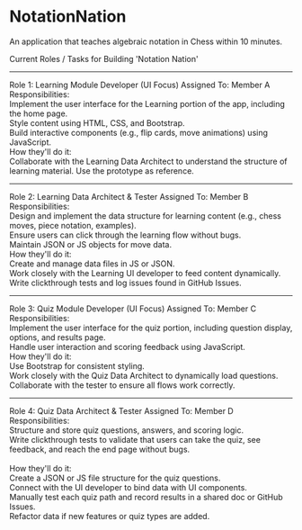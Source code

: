 # NotationNation
An application that teaches algebraic notation in Chess within 10 minutes.

Current Roles / Tasks for Building 'Notation Nation'
<hr>
Role 1: Learning Module Developer (UI Focus)
Assigned To: Member A <br>
Responsibilities:<br>
Implement the user interface for the Learning portion of the app, including the home page.<br>
Style content using HTML, CSS, and Bootstrap.<br>
Build interactive components (e.g., flip cards, move animations) using JavaScript.
<br>
How they'll do it:<br>
Collaborate with the Learning Data Architect to understand the structure of learning material.
Use the prototype as reference.<br>
<hr>
Role 2: Learning Data Architect & Tester
Assigned To: Member B <br>
Responsibilities:<br>
Design and implement the data structure for learning content (e.g., chess moves, piece notation, examples).<br>
Ensure users can click through the learning flow without bugs.<br>
Maintain JSON or JS objects for move data.
<br>
How they'll do it:<br>
Create and manage data files in JS or JSON.<br>
Work closely with the Learning UI developer to feed content dynamically.<br>
Write clickthrough tests and log issues found in GitHub Issues.
<hr>
Role 3: Quiz Module Developer (UI Focus)
Assigned To: Member C <br>
Responsibilities:<br>
Implement the user interface for the quiz portion, including question display, options, and results page.<br>
Handle user interaction and scoring feedback using JavaScript.
<br>
How they'll do it:<br>
Use Bootstrap for consistent styling.<br>
Work closely with the Quiz Data Architect to dynamically load questions.<br>
Collaborate with the tester to ensure all flows work correctly.
<hr>
Role 4: Quiz Data Architect & Tester
Assigned To: Member D<br>
Responsibilities:<br>
Structure and store quiz questions, answers, and scoring logic.<br>
Write clickthrough tests to validate that users can take the quiz, see feedback, and reach the end page without bugs.<br>
<br>
How they'll do it:<br>
Create a JSON or JS file structure for the quiz questions.<br>
Connect with the UI developer to bind data with UI components.<br>
Manually test each quiz path and record results in a shared doc or GitHub Issues.<br>
Refactor data if new features or quiz types are added.

  

